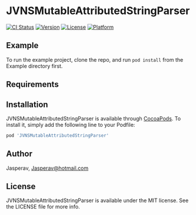# JVNSMutableAttributedStringParser

[![CI Status](https://img.shields.io/travis/Jasperav/JVNSMutableAttributedStringParser.svg?style=flat)](https://travis-ci.org/Jasperav/JVNSMutableAttributedStringParser)
[![Version](https://img.shields.io/cocoapods/v/JVNSMutableAttributedStringParser.svg?style=flat)](https://cocoapods.org/pods/JVNSMutableAttributedStringParser)
[![License](https://img.shields.io/cocoapods/l/JVNSMutableAttributedStringParser.svg?style=flat)](https://cocoapods.org/pods/JVNSMutableAttributedStringParser)
[![Platform](https://img.shields.io/cocoapods/p/JVNSMutableAttributedStringParser.svg?style=flat)](https://cocoapods.org/pods/JVNSMutableAttributedStringParser)

## Example

To run the example project, clone the repo, and run `pod install` from the Example directory first.

## Requirements

## Installation

JVNSMutableAttributedStringParser is available through [CocoaPods](https://cocoapods.org). To install
it, simply add the following line to your Podfile:

```ruby
pod 'JVNSMutableAttributedStringParser'
```

## Author

Jasperav, Jasperav@hotmail.com

## License

JVNSMutableAttributedStringParser is available under the MIT license. See the LICENSE file for more info.
